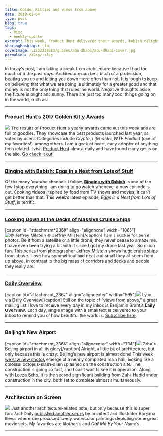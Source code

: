 ```yaml
---
title: Golden Kitties and views from above
date: 2018-02-04
type: post
blog: true
tags:
  - Misc
  - Weekly-update
excerpt: This week, Product Hunt delivered their awards, Babish delighted us with another delicious video, and many cool things were pictured from up in the air.
sharingHashtags: tfa
coverImage: v1552238683/guides/abu-dhabi/abu-dhabi-cover.jpg
permalink: /blog/:slug
---
```


In today’s post, I am taking a break from architecture because I had too much of it the past days. Architecture can be a bitch of a profession, beating you up and letting you down more often than not. It is tough to keep on believing that what we are doing is ultimately for a greater good and that money is not the only thing that rules the world. Negative thoughts aside, the future is bright and sunny. There are just too many cool things going on in the world, such as:

---

### [Product Hunt’s 2017 Golden Kitty Awards](https://blog.producthunt.com/golden-kitty-awards-winners-7c2628e5f429 'Golden Kitty Awards Winners')

![](https://theforeignarchitect.com/wp-content/uploads/2018/02/1_SqAFxkMtb_oRHLuTqqKSkg.png) The results of Product Hunt's yearly awards came out this week and are full of goodies. They showcase the best products launched last year, as voted by users. Categories include _Crypto_, _Lifehacks_, _WTF Product_ (one of my favorites!), among others. I am a geek at heart, early adopter of anything tech related. I visit [Product Hunt](https://www.producthunt.com/) almost daily and have found many gems on the site. [Go check it out!](https://blog.producthunt.com/golden-kitty-awards-winners-7c2628e5f429 'Golden Kitty Awards Winners')

---

### [Binging with Babish: Eggs in a Nest from Lots of Stuff](https://www.youtube.com/watch?v=4QDDxmtbUsw)

Of the many Youtube channels I follow, **[Binging with Babish](https://www.youtube.com/channel/UCJHA_jMfCvEnv-3kRjTCQXw)** is one of the few I stop everything I am doing to go watch whenever a new episode is out. Cooking videos inspired by food from TV shows and movies, it can’t get better than that. This week’s latest episode, _Eggs in a Nest from Lots of Stuff_, is terrific.

---

### [Looking Down at the Decks of Massive Cruise Ships](http://www.slate.com/blogs/behold/2015/05/19/jeffrey_milstein_photographs_cruise_ships_in_his_series_cruise_ships.html)

\[caption id="attachment*2369" align="alignnone" width="1065"\]![© Jeffrey Milstein](https://theforeignarchitect.com/wp-content/uploads/2018/02/Caribbeanprincess.jpg.CROP*.original-original.jpg) © Jeffrey Milstein\[/caption\] I am a sucker for aerial photos. Be it from a satellite or a little drone, they never cease to amaze me. I have even been trying a bit with it since I got my drone last year. So much fun. [This series](http://www.slate.com/blogs/behold/2015/05/19/jeffrey_milstein_photographs_cruise_ships_in_his_series_cruise_ships.html) from photographer [Jeffrey Milstein](http://jeffreymilstein.com/) shows huge cruise ships from above. I love how symmetrical and neat and small they all seem from up above, in contrast to the big mass of corridors and decks and people they really are.

---

### [Daily Overview](http://www.dailyoverview.com/sixtytwo)

\[caption id="attachment_2367" align="aligncenter" width="595"\]![](https://theforeignarchitect.com/wp-content/uploads/2018/02/IMG_2049-595x744.jpg) Lyon, via Daily Overview\[/caption\] Still on the topic of “views from above,” a great mailing list I love to receive every day in my inbox is Benjamin Grant’s **Daily Overview**. Each day, single image with a small text is delivered to your inbox to remind you of how beautiful the world is. [Subscribe here](http://www.dailyoverview.com/sixtytwo).

---

### Beijing’s New Airport

\[caption id="attachment_2366" align="aligncenter" width="704"\]![](https://theforeignarchitect.com/wp-content/uploads/2018/02/beijing-new-airport.jpg) Zaha's Beijing airport in all its glory\[/caption\] Alright, a little bit of architecture, but only because this is crazy: Beijing’s new airport is almost done! This week [we saw new photos](https://www.thatsmags.com/beijing/post/22148/testing-to-begin-on-beijing-s-massive-new-airport-in-october-2019) emerge of a nearly completed main hall, looking like a colossal octopus-slash-alien splashed on the construction site. The construction is going so fast, and I can’t wait to see it in operation. Along with [Leeza Soho](http://www.zaha-hadid.com/architecture/leeza-soho/), it is the second significant building from Zaha Hadid under construction in the city, both set to complete almost simultaneously.

---

### Architecture on Screen

![](https://theforeignarchitect.com/wp-content/uploads/2018/02/mother-595x595.jpg) Just another architecture-related note, but only because this is super fun: ArchDaily [published another series](https://www.archdaily.com/887807/architecture-on-screen-illustrated-plans-from-6-award-winning-films-of-2017) by architect and illustrator Boryana Ilieva, where she produced lovely watercolor paintings depicting some great movie sets. My favorites are _Mother!_’s and _Call Me By Your Name_’s.

---
